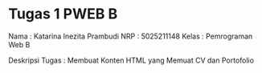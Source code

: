 # Tugas 1 PWEB B
Nama : Katarina Inezita Prambudi
NRP : 5025211148
Kelas : Pemrograman Web B

Deskripsi Tugas :
Membuat Konten HTML yang Memuat CV dan Portofolio
